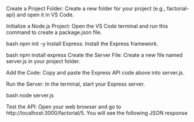 Create a Project Folder: Create a new folder for your project (e.g., factorial-api) and open it in VS Code.

Initialize a Node.js Project: Open the VS Code terminal and run this command to create a package.json file.

bash
npm init -y
Install Express: Install the Express framework.

bash
npm install express
Create the Server File: Create a new file named server.js in your project folder.

Add the Code: Copy and paste the Express API code above into server.js.

Run the Server: In the terminal, start your Express server.

bash
node server.js


Test the API: Open your web browser and go to http://localhost:3000/factorial/5. You will see the following JSON response
